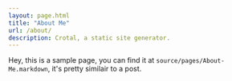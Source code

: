 ```yaml
---
layout: page.html
title: "About Me"
url: /about/
description: Crotal, a static site generator.
---
```


Hey, this is a sample page, you can find it at `source/pages/About-Me.markdown`, it's pretty similair to a post.
